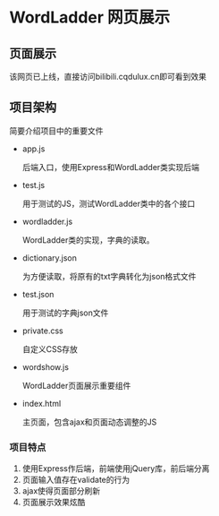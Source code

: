 # WordLadder 网页展示

## 页面展示

该网页已上线，直接访问bilibili.cqdulux.cn即可看到效果

## 项目架构

简要介绍项目中的重要文件

- app.js

  后端入口，使用Express和WordLadder类实现后端
  
- test.js
  
  用于测试的JS，测试WordLadder类中的各个接口

- wordladder.js

  WordLadder类的实现，字典的读取。

- dictionary.json

  为方便读取，将原有的txt字典转化为json格式文件
  
- test.json

  用于测试的字典json文件

- private.css

  自定义CSS存放

- wordshow.js

  WordLadder页面展示重要组件

- index.html

  主页面，包含ajax和页面动态调整的JS

### 项目特点

1. 使用Express作后端，前端使用jQuery库，前后端分离
2. 页面输入值存在validate的行为
3. ajax使得页面部分刷新
4. 页面展示效果炫酷